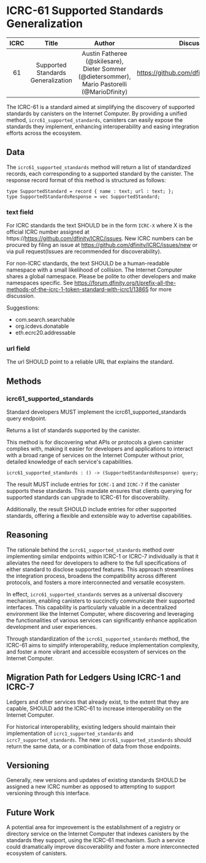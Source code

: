 # ICRC-61 Supported Standards Generalization

|ICRC|Title|Author|Discussions|Status|Type|Category|Created|
|:----:|:----:|:----:|:----:|:----:|:----:|:----:|:----:|
|61|Supported Standards Generalization|Austin Fatheree (@skilesare), Dieter Sommer (@dietersommer), Mario Pastorelli (@MarioDfinity)|https://github.com/dfinity/ICRC/issues/61|Draft|Standards Track||2024-03-05|

The ICRC-61 is a standard aimed at simplifying the discovery of supported standards by canisters on the Internet Computer. By providing a unified method, `icrc61_supported_standards`, canisters can easily expose the standards they implement, enhancing interoperability and easing integration efforts across the ecosystem.

## Data

The `icrc61_supported_standards` method will return a list of standardized records, each corresponding to a supported standard by the canister. The response record format of this method is structured as follows:

```candid "Type definitions" +=
type SupportedStandard = record { name : text; url : text; };
type SupportedStandardsResponse = vec SupportedStandard;
```

### text field

For ICRC standards the text SHOULD be in the form `ICRC-X` where X is the official ICRC number assigned at https://https://github.com/dfinity/ICRC/issues. New ICRC numbers can be procured by filing an issue at https://github.com/dfinity/ICRC/issues/new or via pull request(Issues are recommended for discoverability).

For non-ICRC standards, the text SHOULD be a human-readable namespace with a small likelihood of collision. The Internet Computer shares a global namespace. Please be polite to other developers and make namespaces specific. See https://forum.dfinity.org/t/prefix-all-the-methods-of-the-icrc-1-token-standard-with-icrc1/13865 for more discussion.

Suggestions:

- com.search.searchable
- org.icdevs.donatable
- eth.ecrc20.addressable

### url field

The url SHOULD point to a reliable URL that explains the standard.

## Methods

### icrc61_supported_standards <span id="supported_standards_method"></span>

Standard developers MUST implement the icrc61_supported_standards query endpoint.

Returns a list of standards supported by the canister.

This method is for discovering what APIs or protocols a given canister complies with, making it easier for developers and applications to interact with a broad range of services on the Internet Computer without prior, detailed knowledge of each service's capabilities. 

```candid "Methods" +=
icrc61_supported_standards : () -> (SupportedStandardsResponse) query;
```

The result MUST include entries for `ICRC-1` and `ICRC-7` if the canister supports these standards. This mandate ensures that clients querying for supported standards can upgrade to ICRC-61 for discoverability. 

Additionally, the result SHOULD include entries for other supported standards, offering a flexible and extensible way to advertise capabilities.

## Reasoning

The rationale behind the `icrc61_supported_standards` method over implementing similar endpoints within ICRC-1 or ICRC-7 individually is that it alleviates the need for developers to adhere to the full specifications of either standard to disclose supported features. This approach streamlines the integration process, broadens the compatibility across different protocols, and fosters a more interconnected and versatile ecosystem.

In effect, `icrc61_supported_standards` serves as a universal discovery mechanism, enabling canisters to succinctly communicate their supported interfaces. This capability is particularly valuable in a decentralized environment like the Internet Computer, where discovering and leveraging the functionalities of various services can significantly enhance application development and user experiences.

Through standardization of the `icrc61_supported_standards` method, the ICRC-61 aims to simplify interoperability, reduce implementation complexity, and foster a more vibrant and accessible ecosystem of services on the Internet Computer.

## Migration Path for Ledgers Using ICRC-1 and ICRC-7

Ledgers and other services that already exist, to the extent that they are capable, SHOULD add the ICRC-61 to increase interoperability on the Internet Computer.

For historical interoperability, existing ledgers should maintain their implementation of  `icrc1_supported_standards` and `icrc7_supported_standards`.  The new `icrc61_supported_standards` should return the same data, or a combination of data from those endpoints.

## Versioning

Generally, new versions and updates of existing standards SHOULD be assigned a new ICRC number as opposed to attempting to support versioning through this interface.

## Future Work

A  potential area for improvement is the establishment of a registry or directory service on the Internet Computer that indexes canisters by the standards they support, using the ICRC-61 mechanism. Such a service could dramatically improve discoverability and foster a more interconnected ecosystem of canisters.
